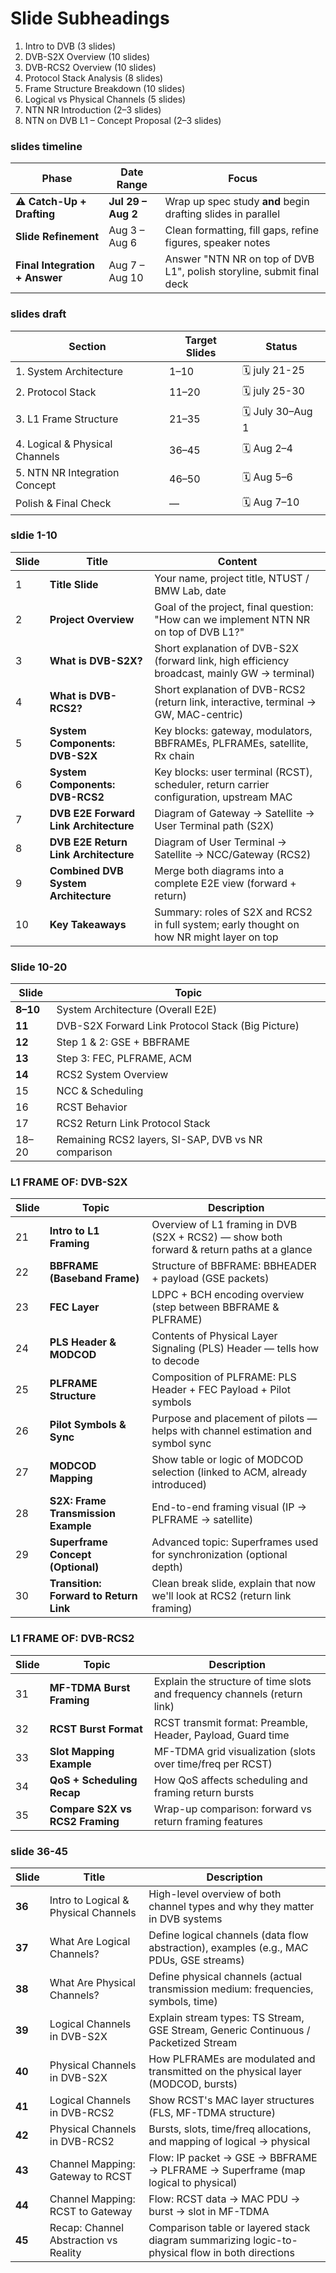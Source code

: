 # Slide Subheadings
1. Intro to DVB (3 slides)
2. DVB-S2X Overview (10 slides)
3. DVB-RCS2 Overview (10 slides)
4. Protocol Stack Analysis (8 slides)
5. Frame Structure Breakdown (10 slides)
6. Logical vs Physical Channels (5 slides)
7. NTN NR Introduction (2–3 slides)
8. NTN on DVB L1 – Concept Proposal (2–3 slides)

### slides timeline
| Phase                          | Date Range         | Focus                                                                 |
| ------------------------------ | ------------------ | --------------------------------------------------------------------- |
| **⚠️ Catch-Up + Drafting**     | **Jul 29 – Aug 2** | Wrap up spec study **and** begin drafting slides in parallel          |
| **Slide Refinement**           | Aug 3 – Aug 6      | Clean formatting, fill gaps, refine figures, speaker notes            |
| **Final Integration + Answer** | Aug 7 – Aug 10     | Answer "NTN NR on top of DVB L1", polish storyline, submit final deck |

### slides draft
| Section                        | Target Slides | Status            |
| ------------------------------ | ------------- | ----------------- |
| 1. System Architecture         | 1–10          |🗓️  july 21-25   |
| 2. Protocol Stack              | 11–20         | 🗓️  july 25-30      |
| 3. L1 Frame Structure          | 21–35         | 🗓️ July 30–Aug 1 |
| 4. Logical & Physical Channels | 36–45         | 🗓️ Aug 2–4       |
| 5. NTN NR Integration Concept  | 46–50         | 🗓️ Aug 5–6       |
| Polish & Final Check           | —             | 🗓️ Aug 7–10      |

### sldie 1-10
| Slide | Title                                 | Content                                                                                      |
| ----- | ------------------------------------- | -------------------------------------------------------------------------------------------- |
| 1     | **Title Slide**                       | Your name, project title, NTUST / BMW Lab, date                                              |
| 2     | **Project Overview**                  | Goal of the project, final question: "How can we implement NTN NR on top of DVB L1?"         |
| 3     | **What is DVB-S2X?**                  | Short explanation of DVB-S2X (forward link, high efficiency broadcast, mainly GW → terminal) |
| 4     | **What is DVB-RCS2?**                 | Short explanation of DVB-RCS2 (return link, interactive, terminal → GW, MAC-centric)         |
| 5     | **System Components: DVB-S2X**        | Key blocks: gateway, modulators, BBFRAMEs, PLFRAMEs, satellite, Rx chain                     |
| 6     | **System Components: DVB-RCS2**       | Key blocks: user terminal (RCST), scheduler, return carrier configuration, upstream MAC      |
| 7     | **DVB E2E Forward Link Architecture** | Diagram of Gateway → Satellite → User Terminal path (S2X)                                    |
| 8     | **DVB E2E Return Link Architecture**  | Diagram of User Terminal → Satellite → NCC/Gateway (RCS2)                                    |
| 9     | **Combined DVB System Architecture**  | Merge both diagrams into a complete E2E view (forward + return)                              |
| 10    | **Key Takeaways**                     | Summary: roles of S2X and RCS2 in full system; early thought on how NR might layer on top    |

### Slide 10-20
| Slide    | Topic                                                       |
| -------- | ----------------------------------------------------------- |
| **8–10** | System Architecture (Overall E2E)                          |
| **11**   | DVB-S2X Forward Link Protocol Stack (Big Picture) |
| **12**   | Step 1 & 2: GSE + BBFRAME                                   |
| **13**   | Step 3: FEC, PLFRAME, ACM                                   |
| **14**   | RCS2 System Overview                                        |
| 15       | NCC & Scheduling                                            |
| 16       | RCST Behavior                                               |
| 17       | RCS2 Return Link Protocol Stack                             |
| 18–20    | Remaining RCS2 layers, SI-SAP, DVB vs NR comparison         |

### L1 FRAME OF: DVB-S2X
| Slide | Topic                                  | Description                                                                               |
| ----- | -------------------------------------- | ----------------------------------------------------------------------------------------- |
| 21    | **Intro to L1 Framing**                | Overview of L1 framing in DVB (S2X + RCS2) — show both forward & return paths at a glance |
| 22    | **BBFRAME (Baseband Frame)**           | Structure of BBFRAME: BBHEADER + payload (GSE packets)                                    |
| 23    | **FEC Layer**                          | LDPC + BCH encoding overview (step between BBFRAME & PLFRAME)                             |
| 24    | **PLS Header & MODCOD**                | Contents of Physical Layer Signaling (PLS) Header — tells how to decode                   |
| 25    | **PLFRAME Structure**                  | Composition of PLFRAME: PLS Header + FEC Payload + Pilot symbols                          |
| 26    | **Pilot Symbols & Sync**               | Purpose and placement of pilots — helps with channel estimation and symbol sync           |
| 27    | **MODCOD Mapping**                     | Show table or logic of MODCOD selection (linked to ACM, already introduced)               |
| 28    | **S2X: Frame Transmission Example**    | End-to-end framing visual (IP → PLFRAME → satellite)                                      |
| 29    | **Superframe Concept (Optional)**      | Advanced topic: Superframes used for synchronization (optional depth)                     |
| 30    | **Transition: Forward to Return Link** | Clean break slide, explain that now we'll look at RCS2 (return link framing)              |

### L1 FRAME OF: DVB-RCS2
| Slide | Topic                           | Description                                                              |
| ----- | ------------------------------- | ------------------------------------------------------------------------ |
| 31    | **MF-TDMA Burst Framing**       | Explain the structure of time slots and frequency channels (return link) |
| 32    | **RCST Burst Format**           | RCST transmit format: Preamble, Header, Payload, Guard time              |
| 33    | **Slot Mapping Example**        | MF-TDMA grid visualization (slots over time/freq per RCST)               |
| 34    | **QoS + Scheduling Recap**      | How QoS affects scheduling and framing return bursts                     |
| 35    | **Compare S2X vs RCS2 Framing** | Wrap-up comparison: forward vs return framing features                   |

### slide 36-45
| Slide  | Title                                 | Description                                                                                     |
| ------ | ------------------------------------- | ----------------------------------------------------------------------------------------------- |
| **36** | Intro to Logical & Physical Channels  | High-level overview of both channel types and why they matter in DVB systems                    |
| **37** | What Are Logical Channels?            | Define logical channels (data flow abstraction), examples (e.g., MAC PDUs, GSE streams)         |
| **38** | What Are Physical Channels?           | Define physical channels (actual transmission medium: frequencies, symbols, time)               |
| **39** | Logical Channels in DVB-S2X           | Explain stream types: TS Stream, GSE Stream, Generic Continuous / Packetized Stream             |
| **40** | Physical Channels in DVB-S2X          | How PLFRAMEs are modulated and transmitted on the physical layer (MODCOD, bursts)               |
| **41** | Logical Channels in DVB-RCS2          | Show RCST's MAC layer structures (FLS, MF-TDMA structure)                                       |
| **42** | Physical Channels in DVB-RCS2         | Bursts, slots, time/freq allocations, and mapping of logical → physical                         |
| **43** | Channel Mapping: Gateway to RCST      | Flow: IP packet → GSE → BBFRAME → PLFRAME → Superframe (map logical to physical)                |
| **44** | Channel Mapping: RCST to Gateway      | Flow: RCST data → MAC PDU → burst → slot in MF-TDMA                                             |
| **45** | Recap: Channel Abstraction vs Reality | Comparison table or layered stack diagram summarizing logic-to-physical flow in both directions |
